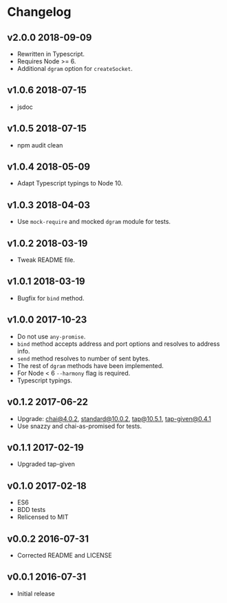 # Changelog

## v2.0.0 2018-09-09

* Rewritten in Typescript.
* Requires Node >= 6.
* Additional `dgram` option for `createSocket`.

## v1.0.6 2018-07-15

* jsdoc

## v1.0.5 2018-07-15

* npm audit clean

## v1.0.4 2018-05-09

* Adapt Typescript typings to Node 10.

## v1.0.3 2018-04-03

* Use `mock-require` and mocked `dgram` module for tests.

## v1.0.2 2018-03-19

* Tweak README file.

## v1.0.1 2018-03-19

* Bugfix for `bind` method.

## v1.0.0 2017-10-23

* Do not use `any-promise`.
* `bind` method accepts address and port options and resolves to address info.
* `send` method resolves to number of sent bytes.
* The rest of `dgram` methods have been implemented.
* For Node < 6 `--harmony` flag is required.
* Typescript typings.

## v0.1.2 2017-06-22

* Upgrade: chai@4.0.2, standard@10.0.2, tap@10.5.1, tap-given@0.4.1
* Use snazzy and chai-as-promised for tests.

## v0.1.1 2017-02-19

* Upgraded tap-given

## v0.1.0 2017-02-18

* ES6
* BDD tests
* Relicensed to MIT

## v0.0.2 2016-07-31

* Corrected README and LICENSE

## v0.0.1 2016-07-31

* Initial release
